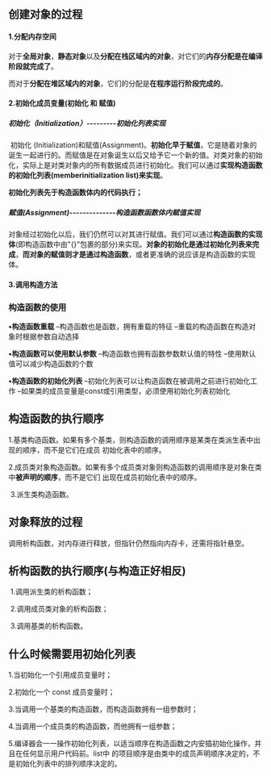 ## 创建对象的过程

#### 1.分配内存空间

​	对于**全局对象**，**静态对象**以及**分配在栈区域内的对象**，对它们的**内存分配是在编译阶段就完成了**。

​	而对于**分配在堆区域内的对象**，它们的分配是**在程序运行阶段完成的**。

#### 2.初始化成员变量(初始化 和 赋值)

##### 初始化（Initialization）---------初始化列表实现

​	初始化 (Initialization)和赋值(Assignment)。**初始化早于赋值**，它是随着对象的诞生一起进行的。而赋值是在对象诞生以后又给予它一个新的值。对类对象的初始化，实际上是对类对象内的所有数据成员进行初始化。我们可以通过**实现构造函数的初始化列表(memberinitialization list)来实现**。

**初始化列表先于构造函数体内的代码执行；**

##### 赋值(Assignment)--------------构造函数函数体内赋值实现

​	对象经过初始化以后，我们仍然可以对其进行赋值。我们可以通过**构造函数的实现体**(即构造函数中由"{}"包裹的部分)来实现。**对象的初始化是通过初始化列表来完成**，**而对象的赋值则才是通过构造函数**，或者更准确的说应该是构造函数的实现体。

#### 3.调用构造方法

### 构造函数的使用

**•构造函数重载**
     –构造函数也是函数，拥有重载的特征
     –重载的构造函数在构造对象时根据参数自动选择

**•构造函数可以使用默认参数**
     –构造函数也拥有函数参数默认值的特性
     –使用默认值可以减少构造函数的个数

**•构造函数的初始化列表**
     –初始化列表可以让构造函数在被调用之前进行初始化工作
     –如果类的成员变量是const或引用类型，必须使用初始化列表初始化

## 构造函数的执行顺序

​	1.基类构造函数。如果有多个基类，则构造函数的调⽤顺序是某类在类派⽣表中出现的顺序，⽽不是它们在成员 初始化表中的顺序。 

​	2.成员类对象构造函数。如果有多个成员类对象则构造函数的调⽤顺序是对象在类中**被声明的顺序**，⽽不是它们 出现在成员初始化表中的顺序。 

​	3.派⽣类构造函数。

## 对象释放的过程

​	调用析构函数，对内存进行释放，但指针仍然指向内存卡，还需将指针悬空。

## 析构函数的执行顺序(与构造正好相反)

​	1.调⽤派⽣类的析构函数； 

​	2.调⽤成员类对象的析构函数； 

​	3.调⽤基类的析构函数。

## 什么时候需要用初始化列表

1.当初始化⼀个引⽤成员变量时； 

2.初始化⼀个 const 成员变量时； 

3.当调⽤⼀个基类的构造函数，⽽构造函数拥有⼀组参数时； 

4.当调⽤⼀个成员类的构造函数，⽽他拥有⼀组参数； 

5.编译器会⼀⼀操作初始化列表，以适当顺序在构造函数之内安插初始化操作，并且在任何显示⽤户代码前。list中 的项⽬顺序是由类中的成员声明顺序决定的，不是初始化列表中的排列顺序决定的。